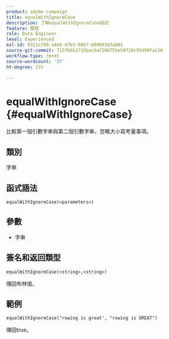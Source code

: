 ```yaml
---
product: adobe campaign
title: equalWithIgnoreCase
description: 了解equalWithIgnoreCase函式
feature: 歷程
role: Data Engineer
level: Experienced
exl-id: 9311c799-a4e6-47b3-9867-b09093d3a981
source-git-commit: 712f66b2715bac0af206755e59728c95499fa110
workflow-type: tm+mt
source-wordcount: '37'
ht-degree: 21%

---
```


# equalWithIgnoreCase {#equalWithIgnoreCase}

比較第一個引數字串與第二個引數字串，忽略大小寫考量事項。

## 類別

字串

## 函式語法

`equalWithIgnoreCase(<parameters>)`

## 參數

* 字串

## 簽名和返回類型

`equalWithIgnoreCase(<string>,<string>)`

傳回布林值。

## 範例

`equalWithIgnoreCase("rowing is great', "rowing is GREAT")`

傳回true。
